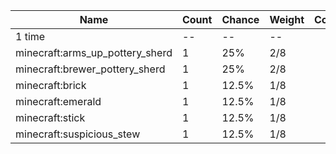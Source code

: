 | Name                            | Count | Chance | Weight | Comment |
| ------------------------------- | ----- | ------ | ------ | ------- |
| 1 time                          |    -- |     -- |     -- |         |
| minecraft:arms_up_pottery_sherd |     1 |    25% |    2/8 |         |
| minecraft:brewer_pottery_sherd  |     1 |    25% |    2/8 |         |
| minecraft:brick                 |     1 |  12.5% |    1/8 |         |
| minecraft:emerald               |     1 |  12.5% |    1/8 |         |
| minecraft:stick                 |     1 |  12.5% |    1/8 |         |
| minecraft:suspicious_stew       |     1 |  12.5% |    1/8 |         |
